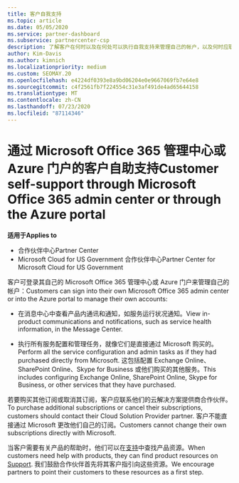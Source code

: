 ```yaml
---
title: 客户自我支持
ms.topic: article
ms.date: 05/05/2020
ms.service: partner-dashboard
ms.subservice: partnercenter-csp
description: 了解客户在何时以及在何处可以执行自我支持来管理自己的帐户，以及何时应联系其云解决方案提供商合作伙伴。
author: Kim-Davis
ms.author: kimnich
ms.localizationpriority: medium
ms.custom: SEOMAY.20
ms.openlocfilehash: e4224df0393e8a9bd06204e0e9667069fb7e64e8
ms.sourcegitcommit: c4f2561fb7f224554c31e3af491de4ad65644158
ms.translationtype: MT
ms.contentlocale: zh-CN
ms.lasthandoff: 07/23/2020
ms.locfileid: "87114346"
---
```

# <a name="customer-self-support-through-microsoft-office-365-admin-center-or-through-the-azure-portal"></a><span data-ttu-id="8cbe9-103">通过 Microsoft Office 365 管理中心或 Azure 门户的客户自助支持</span><span class="sxs-lookup"><span data-stu-id="8cbe9-103">Customer self-support through Microsoft Office 365 admin center or through the Azure portal</span></span>

<span data-ttu-id="8cbe9-104">**适用于**</span><span class="sxs-lookup"><span data-stu-id="8cbe9-104">**Applies to**</span></span>

-  <span data-ttu-id="8cbe9-105">合作伙伴中心</span><span class="sxs-lookup"><span data-stu-id="8cbe9-105">Partner Center</span></span>
-  <span data-ttu-id="8cbe9-106">Microsoft Cloud for US Government 合作伙伴中心</span><span class="sxs-lookup"><span data-stu-id="8cbe9-106">Partner Center for Microsoft Cloud for US Government</span></span>

<span data-ttu-id="8cbe9-107">客户可登录其自己的 Microsoft Office 365 管理中心或 Azure 门户来管理自己的帐户：</span><span class="sxs-lookup"><span data-stu-id="8cbe9-107">Customers can sign into their own Microsoft Office 365 admin center or into the Azure portal to manage their own accounts:</span></span>

-   <span data-ttu-id="8cbe9-108">在消息中心中查看产品内通讯和通知，如服务运行状况通知。</span><span class="sxs-lookup"><span data-stu-id="8cbe9-108">View in-product communications and notifications, such as service health information, in the Message Center.</span></span>

-   <span data-ttu-id="8cbe9-109">执行所有服务配置和管理任务，就像它们是直接通过 Microsoft 购买的。</span><span class="sxs-lookup"><span data-stu-id="8cbe9-109">Perform all the service configuration and admin tasks as if they had purchased directly from Microsoft.</span></span> <span data-ttu-id="8cbe9-110">这包括配置 Exchange Online、SharePoint Online、Skype for Business 或他们购买的其他服务。</span><span class="sxs-lookup"><span data-stu-id="8cbe9-110">This includes configuring Exchange Online, SharePoint Online, Skype for Business, or other services that they have purchased.</span></span>

<span data-ttu-id="8cbe9-111">若要购买其他订阅或取消其订阅，客户应联系他们的云解决方案提供商合作伙伴。</span><span class="sxs-lookup"><span data-stu-id="8cbe9-111">To purchase additional subscriptions or cancel their subscriptions, customers should contact their Cloud Solution Provider partner.</span></span> <span data-ttu-id="8cbe9-112">客户不能直接通过 Microsoft 更改他们自己的订阅。</span><span class="sxs-lookup"><span data-stu-id="8cbe9-112">Customers cannot change their own subscriptions directly with Microsoft.</span></span>

<span data-ttu-id="8cbe9-113">当客户需要有关产品的帮助时，他们可以在[支持](https://partnercenter.microsoft.com/partner/support)中查找产品资源。</span><span class="sxs-lookup"><span data-stu-id="8cbe9-113">When customers need help with products, they can find product resources on [Support](https://partnercenter.microsoft.com/partner/support).</span></span> <span data-ttu-id="8cbe9-114">我们鼓励合作伙伴首先将其客户指引向这些资源。</span><span class="sxs-lookup"><span data-stu-id="8cbe9-114">We encourage partners to point their customers to these resources as a first step.</span></span>

 

 



